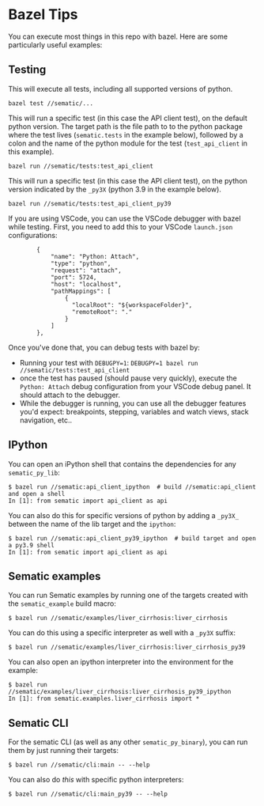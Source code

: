 # Bazel Tips

You can execute most things in this repo with bazel. Here are some particularly useful examples:

## Testing

This will execute all tests, including all supported versions of python.
```
bazel test //sematic/...
```

This will run a specific test (in this case the API client test), on the default python version.
The target path is the file path to to the python package where the test lives (`sematic.tests`
in the example below), followed by a colon and the name of the python module for the test
(`test_api_client` in this example).
```
bazel run //sematic/tests:test_api_client
```

This will run a specific test (in this case the API client test), on the python version indicated
by the `_py3X` (python 3.9 in the example below).
```
bazel run //sematic/tests:test_api_client_py39
```

If you are using VSCode, you can use the VSCode debugger with bazel while testing. First, you
need to add this to your VSCode `launch.json` configurations:
```
        {
            "name": "Python: Attach",
            "type": "python",
            "request": "attach",
            "port": 5724,
            "host": "localhost",
            "pathMappings": [
                {
                  "localRoot": "${workspaceFolder}",
                  "remoteRoot": "."
                }
            ]
        },
```

Once you've done that, you can debug tests with bazel by:
- Running your test with `DEBUGPY=1`: `DEBUGPY=1 bazel run //sematic/tests:test_api_client`
- once the test has paused (should pause very quickly), execute the `Python: Attach` debug
configuration from your VSCode debug panel. It should attach to the debugger.
- While the debugger is running, you can use all the debugger features you'd expect: breakpoints,
stepping, variables and watch views, stack navigation, etc..


## IPython
You can open an iPython shell that contains the dependencies for any `sematic_py_lib`:
```
$ bazel run //sematic:api_client_ipython  # build //sematic:api_client and open a shell
In [1]: from sematic import api_client as api
```

You can also do this for specific versions of python by adding a `_py3X_` between the
name of the lib target and the `ipython`:
```
$ bazel run //sematic:api_client_py39_ipython  # build target and open a py3.9 shell
In [1]: from sematic import api_client as api
```

## Sematic examples
You can run Sematic examples by running one of the targets created with the
`sematic_example` build macro:
```
$ bazel run //sematic/examples/liver_cirrhosis:liver_cirrhosis
```

You can do this using a specific interpreter as well with a `_py3X` suffix:
```
$ bazel run //sematic/examples/liver_cirrhosis:liver_cirrhosis_py39
```

You can also open an ipython interpreter into the environment for the example:
```
$ bazel run //sematic/examples/liver_cirrhosis:liver_cirrhosis_py39_ipython
In [1]: from sematic.examples.liver_cirrhosis import *
```

## Sematic CLI
For the sematic CLI (as well as any other `sematic_py_binary`), you can run them
by just running their targets:

```
$ bazel run //sematic/cli:main -- --help
```

You can also do *this* with specific python interpreters:
```
$ bazel run //sematic/cli:main_py39 -- --help
```
